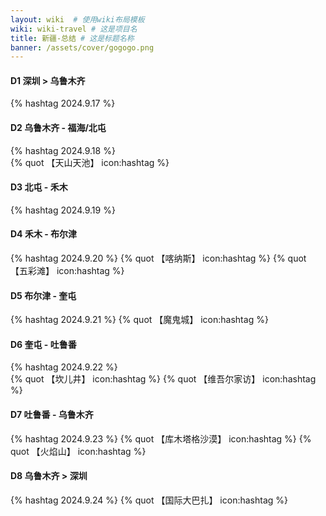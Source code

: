 ```yaml
---
layout: wiki  # 使用wiki布局模板
wiki: wiki-travel # 这是项目名
title: 新疆-总结 # 这是标题名称
banner: /assets/cover/gogogo.png
---
```


#### D1 深圳 > 乌鲁木齐
{% hashtag 2024.9.17 %} 

#### D2 乌鲁木齐 - 福海/北屯
{% hashtag 2024.9.18 %}  
{% quot 【天山天池】 icon:hashtag %}

#### D3 北屯 - 禾木
{% hashtag 2024.9.19 %} 

#### D4 禾木 - 布尔津
{% hashtag 2024.9.20 %} 
{% quot 【喀纳斯】 icon:hashtag %}
{% quot 【五彩滩】 icon:hashtag %}

#### D5 布尔津 - 奎屯
{% hashtag 2024.9.21 %} 
{% quot 【魔鬼城】 icon:hashtag %}

#### D6 奎屯 - 吐鲁番
{% hashtag 2024.9.22 %}  
{% quot 【坎儿井】 icon:hashtag %}
{% quot 【维吾尔家访】 icon:hashtag %}

#### D7 吐鲁番 - 乌鲁木齐
{% hashtag 2024.9.23 %} 
{% quot 【库木塔格沙漠】 icon:hashtag %}
{% quot 【火焰山】 icon:hashtag %}
  
#### D8 乌鲁木齐 > 深圳
{% hashtag 2024.9.24 %} 
{% quot 【国际大巴扎】 icon:hashtag %}
